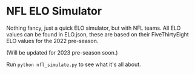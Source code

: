 # NFL ELO Simulator

Nothing fancy, just a quick ELO simulator, but with NFL teams.
All ELO values can be found in ELO.json, these are based on their FiveThirtyEight ELO values for the 2022 pre-season.

(Will be updated for 2023 pre-season soon.)

Run `python nfl_simulate.py` to see what it's all about.

